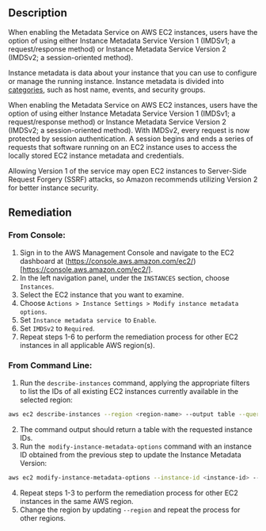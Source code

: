 ## Description

When enabling the Metadata Service on AWS EC2 instances, users have the option of using either Instance Metadata Service Version 1 (IMDSv1; a request/response method) or Instance Metadata Service Version 2 (IMDSv2; a session-oriented method).

Instance metadata is data about your instance that you can use to configure or manage the running instance. Instance metadata is divided into [categories](https://docs.aws.amazon.com/AWSEC2/latest/UserGuide/ec2-instance-metadata.html), such as host name, events, and security groups.

When enabling the Metadata Service on AWS EC2 instances, users have the option of using either Instance Metadata Service Version 1 (IMDSv1; a request/response method) or Instance Metadata Service Version 2 (IMDSv2; a session-oriented method). With IMDSv2, every request is now protected by session authentication. A session begins and ends a series of requests that software running on an EC2 instance uses to access the locally stored EC2 instance metadata and credentials.

Allowing Version 1 of the service may open EC2 instances to Server-Side Request Forgery (SSRF) attacks, so Amazon recommends utilizing Version 2 for better instance security.

## Remediation

### From Console:

1. Sign in to the AWS Management Console and navigate to the EC2 dashboard at (https://console.aws.amazon.com/ec2/)[https://console.aws.amazon.com/ec2/].
2. In the left navigation panel, under the `INSTANCES` section, choose `Instances`.
3. Select the EC2 instance that you want to examine.
4. Choose `Actions > Instance Settings > Modify instance metadata options`.
5. Set `Instance metadata service `to `Enable`.
6. Set `IMDSv2` to `Required`.
7. Repeat steps 1-6 to perform the remediation process for other EC2 instances in all applicable AWS region(s).

### From Command Line:

1. Run the `describe-instances` command, applying the appropriate filters to list the IDs of all existing EC2 instances currently available in the selected region:

```bash
aws ec2 describe-instances --region <region-name> --output table --query "Reservations[*].Instances[*].InstanceId"
```

2. The command output should return a table with the requested instance IDs.
3. Run the` modify-instance-metadata-options` command with an instance ID obtained from the previous step to update the Instance Metadata Version:

```bash
aws ec2 modify-instance-metadata-options --instance-id <instance-id> -- http-tokens required --region <region-name>
```

4. Repeat steps 1-3 to perform the remediation process for other EC2 instances in the same AWS region.
5. Change the region by updating `--region` and repeat the process for other regions.